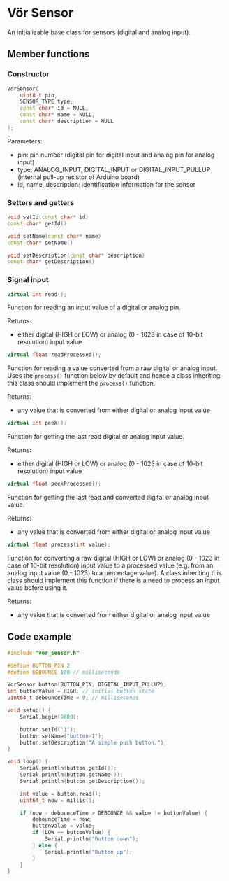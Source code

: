 # Vör Sensor

An initializable base class for sensors (digital and analog input).

## Member functions

### Constructor

```cpp
VorSensor(
    uint8_t pin,
    SENSOR_TYPE type,
    const char* id = NULL,
    const char* name = NULL,
    const char* description = NULL
);
```

Parameters:
- pin: pin number (digital pin for digital input and analog pin for analog input)
- type: ANALOG_INPUT, DIGITAL_INPUT or DIGITAL_INPUT_PULLUP (internal pull-up resistor of Arduino board)
- id, name, description: identification information for the sensor

### Setters and getters

```cpp
void setId(const char* id)
const char* getId()
```

```cpp
void setName(const char* name)
const char* getName()
```

```cpp
void setDescription(const char* description)
const char* getDescription()
```

### Signal input

```cpp
virtual int read();
```

Function for reading an input value of a digital or analog pin.

Returns:
- either digital (HIGH or LOW) or analog (0 - 1023 in case of 10-bit resolution) input value

```cpp
virtual float readProcessed();
```

Function for reading a value converted from a raw digital or analog input. Uses the ```process()``` function below by default and hence a class inheriting this class should implement the ```process()``` function.

Returns:
- any value that is converted from either digital or analog input value

```cpp
virtual int peek();
```

Function for getting the last read digital or analog input value.

Returns:
- either digital (HIGH or LOW) or analog (0 - 1023 in case of 10-bit resolution) input value

```cpp
virtual float peekProcessed();
```

Function for getting the last read and converted digital or analog input value.

Returns:
- any value that is converted from either digital or analog input value

```cpp
virtual float process(int value);
```

Function for converting a raw digital (HIGH or LOW) or analog (0 - 1023 in case of 10-bit resolution) input value to a processed value (e.g. from an analog input value (0 - 1023) to a percentage value). A class inheriting this class should implement this function if there is a need to process an input value before using it.

Returns:
- any value that is converted from either digital or analog input value

## Code example

```cpp
#include "vor_sensor.h"

#define BUTTON_PIN 2
#define DEBOUNCE 100 // milliseconds

VorSensor button(BUTTON_PIN, DIGITAL_INPUT_PULLUP);
int buttonValue = HIGH; // initial button state
uint64_t debounceTime = 0; // milliseconds

void setup() {
    Serial.begin(9600);

    button.setId("1");
    button.setName("button-1");
    button.setDescription("A simple push button.");
}

void loop() {
    Serial.println(button.getId());
    Serial.println(button.getName());
    Serial.println(button.getDescription());

    int value = button.read();
    uint64_t now = millis();

    if (now - debounceTime > DEBOUNCE && value != buttonValue) {
        debounceTime = now;
        buttonValue = value;
        if (LOW == buttonValue) {
            Serial.println("Button down");
        } else {
            Serial.println("Button up");
        }
    }
}
```
